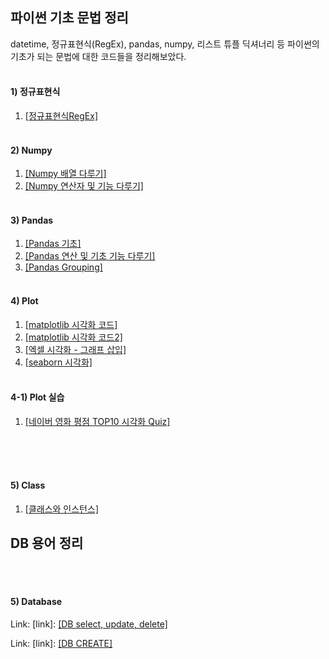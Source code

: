 ## 파이썬 기초 문법 정리

datetime, 정규표현식(RegEx), pandas, numpy, 리스트 튜플 딕셔너리 등 파이썬의 기초가 되는 문법에 대한 코드들을 정리해보았다.
<br>
<br>

#### 1) 정규표현식 <br>
  1. [[정규표현식RegEx]](./정규표현식RegEx.pdf)  <br><br>
#### 2) Numpy <br>
  1. [[Numpy 배열 다루기]](./Numpy.pdf) <br>
  2. [[Numpy 연산자 및 기능 다루기]](./Numpy2.pdf) <br><br>
#### 3) Pandas <br>
  1. [[Pandas 기초]](./Pandas1.pdf) <br>
  2. [[Pandas 연산 및 기초 기능 다루기]](./Pandas2.pdf) <br>
  3. [[Pandas Grouping]](./Pandas3,4_Grouping.pdf) <br><br>
#### 4) Plot <br>
  1. [[matplotlib 시각화 코드]](./matplotlib.pdf) <br>
  2. [[matplotlib 시각화 코드2]](./matplotlib.pdf) <br> 
  3. [[엑셀 시각화 - 그래프 삽입]](./plot_in_exel.pdf) <br>
  4. [[seaborn 시각화]](./seaborn.pdf) <br> <br> 
#### 4-1) Plot 실습 <br>
1. [[네이버 영화 평점 TOP10 시각화 Quiz]](./영화평점TOP10시각화.pdf) <br> <br> <br>
<br>

#### 5) Class <br>
1. [[클래스와 인스턴스]](./Class.pdf) <br> 


## DB 용어 정리 

<br> <br>

#### 5) Database <br>

Link: [link]: [[DB select, update, delete]](./database_SELECT_UPDATE_DELETE.pdf) 
<br>

Link: [link]: [[DB CREATE]](./database_CREATE.pdf)



